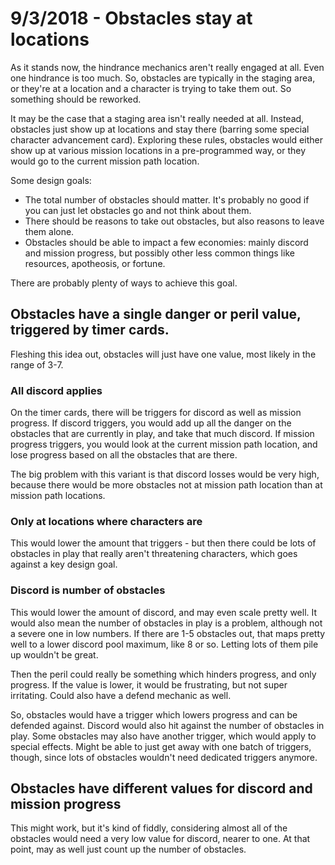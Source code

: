 # 9/3/2018 - Obstacles stay at locations

As it stands now, the hindrance mechanics aren't really engaged at all. Even one hindrance is too much. So, obstacles are typically in the staging area, or they're at a location and a character is trying to take them out. So something should be reworked.

It may be the case that a staging area isn't really needed at all. Instead, obstacles just show up at locations and stay there (barring some special character advancement card). Exploring these rules, obstacles would either show up at various mission locations in a pre-programmed way, or they would go to the current mission path location.

Some design goals:

* The total number of obstacles should matter. It's probably no good if you can just let obstacles go and not think about them.
* There should be reasons to take out obstacles, but also reasons to leave them alone.
* Obstacles should be able to impact a few economies: mainly discord and mission progress, but possibly other less common things like resources, apotheosis, or fortune.

There are probably plenty of ways to achieve this goal.

## Obstacles have a single danger or peril value, triggered by timer cards.

Fleshing this idea out, obstacles will just have one value, most likely in the range of 3-7.

### All discord applies

On the timer cards, there will be triggers for discord as well as mission progress. If discord triggers, you would add up all the danger on the obstacles that are currently in play, and take that much discord. If mission progress triggers, you would look at the current mission path location, and lose progress based on all the obstacles that are there.

The big problem with this variant is that discord losses would be very high, because there would be more obstacles not at mission path location than at mission path locations.

### Only at locations where characters are

This would lower the amount that triggers - but then there could be lots of obstacles in play that really aren't threatening characters, which goes against a key design goal.

### Discord is number of obstacles

This would lower the amount of discord, and may even scale pretty well. It would also mean the number of obstacles in play is a problem, although not a severe one in low numbers. If there are 1-5 obstacles out, that maps pretty well to a lower discord pool maximum, like 8 or so. Letting lots of them pile up wouldn't be great.

Then the peril could really be something which hinders progress, and only progress. If the value is lower, it would be frustrating, but not super irritating. Could also have a defend mechanic as well.

So, obstacles would have a trigger which lowers progress and can be defended against. Discord would also hit against the number of obstacles in play. Some obstacles may also have another trigger, which would apply to special effects. Might be able to just get away with one batch of triggers, though, since lots of obstacles wouldn't need dedicated triggers anymore.

## Obstacles have different values for discord and mission progress

This might work, but it's kind of fiddly, considering almost all of the obstacles would need a very low value for discord, nearer to one. At that point, may as well just count up the number of obstacles.